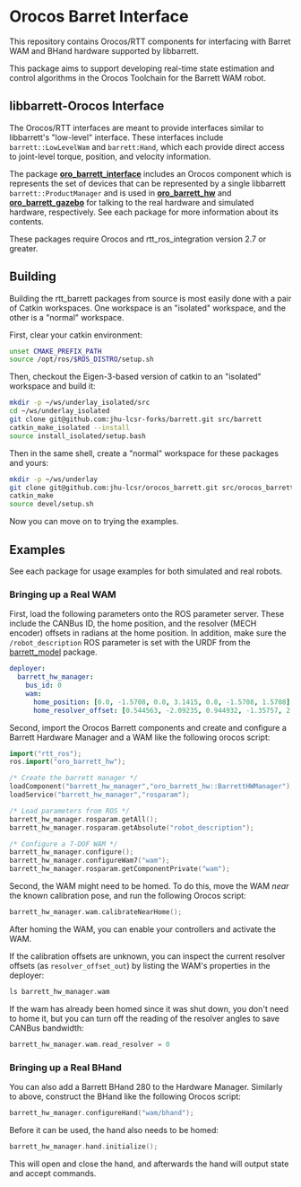 Orocos Barret Interface
=======================

This repository contains Orocos/RTT components for interfacing with Barret WAM
and BHand hardware supported by libbarrett.

This package aims to support developing real-time state estimation and control
algorithms in the Orocos Toolchain for the Barrett WAM robot.

## libbarrett-Orocos Interface

The Orocos/RTT interfaces are meant to provide interfaces similar to
libbarrett's "low-level" interface. These interfaces include
`barrett::LowLevelWam` and `barrett:Hand`, which each provide direct access to
joint-level torque, position, and velocity information.

The package [**oro\_barrett\_interface**](oro_barrett_interface) includes an
Orocos component which is represents the set of devices that can be represented
by a single libbarrett `barrett::ProductManager` and is used in
[**oro\_barrett\_hw**](oro_barrett_hw) and
[**oro\_barrett\_gazebo**](oro_barrett_gazebo) for talking to the real hardware
and simulated hardware, respectively. See each package for more information
about its contents.

These packages require Orocos and rtt_ros_integration version 2.7 or greater.

## Building

Building the rtt\_barrett packages from source is most easily done with a pair
of Catkin workspaces. One workspace is an "isolated" workspace, and the other is
a "normal" workspace.

First, clear your catkin environment:
```bash
unset CMAKE_PREFIX_PATH
source /opt/ros/$ROS_DISTRO/setup.sh
```

Then, checkout the Eigen-3-based version of catkin to an "isolated" workspace
and build it:
```bash
mkdir -p ~/ws/underlay_isolated/src
cd ~/ws/underlay_isolated
git clone git@github.com:jhu-lcsr-forks/barrett.git src/barrett
catkin_make_isolated --install
source install_isolated/setup.bash
```

Then in the same shell, create a "normal" workspace for these packages and yours:
```bash
mkdir -p ~/ws/underlay
git clone git@github.com:jhu-lcsr/orocos_barrett.git src/orocos_barrett
catkin_make
source devel/setup.sh
```

Now you can move on to trying the examples.

## Examples

See each package for usage examples for both simulated and real robots.

### Bringing up a Real WAM

First, load the following parameters onto the ROS parameter server. These include the CANBus ID, the home position, and the resolver (MECH encoder) offsets in radians at the home position. In addition, make sure the `/robot_description` ROS parameter is set with the URDF from the [barrett_model](http://github.com/jhu-lcsr/barrett_model) package.

```yml
deployer:
  barrett_hw_manager:
    bus_id: 0
    wam:
      home_position: [0.0, -1.5708, 0.0, 3.1415, 0.0, -1.5708, 1.5708]
      home_resolver_offset: [0.544563, -2.09235, 0.944932, -1.35757, 2.11383, 1.18423, 2.23808]
```

Second, import the Orocos Barrett components and create and configure a Barrett Hardware Manager and a WAM like the following orocos script:

```cpp
import("rtt_ros");
ros.import("oro_barrett_hw");

/* Create the barrett manager */
loadComponent("barrett_hw_manager","oro_barrett_hw::BarrettHWManager");
loadService("barrett_hw_manager","rosparam");

/* Load parameters from ROS */
barrett_hw_manager.rosparam.getAll();
barrett_hw_manager.rosparam.getAbsolute("robot_description");

/* Configure a 7-DOF WAM */
barrett_hw_manager.configure();
barrett_hw_manager.configureWam7("wam");
barrett_hw_manager.rosparam.getComponentPrivate("wam");
```

Second, the WAM might need to be homed. To do this, move the WAM _near_ the known calibration pose, and run the following Orocos script:

```cpp
barrett_hw_manager.wam.calibrateNearHome();
```

After homing the WAM, you can enable your controllers and activate the WAM.

If the calibration offsets are unknown, you can inspect the current resolver offsets (as `resolver_offset_out`) by listing the WAM's properties in the deployer:

```cpp
ls barrett_hw_manager.wam
```

If the wam has already been homed since it was shut down, you don't need to home it, but you can turn off the reading of the resolver angles to save CANBus bandwidth:

```cpp
barrett_hw_manager.wam.read_resolver = 0
```

### Bringing up a Real BHand

You can also add a Barrett BHand 280 to the Hardware Manager. Similarly to above, construct the BHand like the following Orocos script:

```cpp
barrett_hw_manager.configureHand("wam/bhand");
```

Before it can be used, the hand also needs to be homed:

```cpp
barrett_hw_manager.hand.initialize();
```

This will open and close the hand, and afterwards the hand will output state and accept commands.
